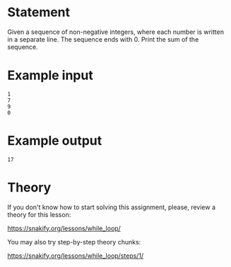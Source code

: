 # Statement

Given a sequence of non-negative integers, where each number is written in a separate line. The sequence ends with 0. Print the sum of the sequence.


# Example input

```
1
7
9
0
```

# Example output

```
17
```

# Theory

If you don't know how to start solving this assignment, please, review a theory for this lesson:

https://snakify.org/lessons/while_loop/  


You may also try step-by-step theory chunks:

https://snakify.org/lessons/while_loop/steps/1/